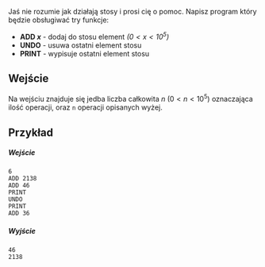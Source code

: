 Jaś nie rozumie jak działają stosy i prosi cię o pomoc. Napisz program który będzie obsługiwać try funkcje:
- **ADD $x$** - dodaj do stosu element *$( 0 < x< 10^5)$*
- **UNDO** - usuwa ostatni element stosu
- **PRINT** - wypisuje ostatni element stosu

## Wejście
Na wejściu znajduje się jedba liczba całkowita $n$ $(0 < n< 10^5)$ oznaczająca ilość operacji, oraz `n` operacji opisanych wyżej.

## Przykład

##### Wejście
```
6
ADD 2138
ADD 46
PRINT
UNDO
PRINT
ADD 36
```

##### Wyjście
```
46
2138
```